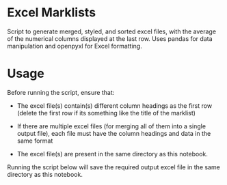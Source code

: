 # Excel Marklists

Script to generate merged, styled, and sorted excel files, with the average of the numerical columns displayed at the last row. Uses pandas for data manipulation and openpyxl for Excel formatting.

# Usage

Before running the script, ensure that:

- The excel file(s) contain(s) different column headings as the first row (delete the first row if its something like the title of the marklist)

- If there are multiple excel files (for merging all of them into a single output file), each file must have the column headings and data in the same format

- The excel file(s) are present in the same directory as this notebook.

Running the script below will save the required output excel file in the same directory as this notebook.
